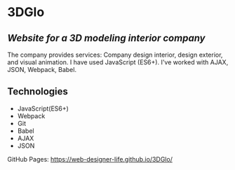 # 3DGlo
## _Website for a 3D modeling interior company_
The company provides services: Company design interior, design exterior, and visual animation.
I have used JavaScript (ES6+). I've worked with AJAX, JSON, Webpack, Babel.
## Technologies
- JavaScript(ES6+)
- Webpack
- Git
- Babel
- AJAX
- JSON

GitHub Pages: https://web-designer-life.github.io/3DGlo/ 